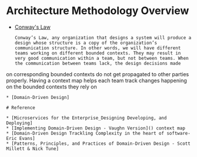# Architecture Methodology Overview

* [Conway's Law](https://en.wikipedia.org/wiki/Conway%27s_law)

  ```
  Conway’s Law, any organization that designs a system will produce a design whose structure is a copy of the organization’s communication structure. In other words, we will have different teams working on different bounded contexts. They may result in very good communication within a team, but not between teams. When the communication between teams lack, the design decisions made
on corresponding bounded contexts do not get propagated to other parties properly. Having a context map helps each team track changes happening on the bounded contexts they rely on
  ```
* [Domain-Driven Design]

# Reference

* [Microservices for the Enterprise_Designing Developing, and Deploying]
* [Implementing Domain-Driven Design - Vaughn Version]() context map
* [Domain-Driven Design Trackling Complexity in the heart of software- Eric Evans]
* [Patterns, Principles, and Practices of Domain-Driven Design - Scott Millett & Nick Tune]